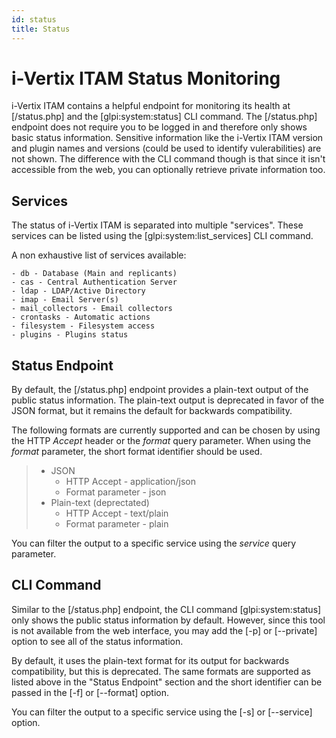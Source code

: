```yaml
---
id: status
title: Status
---
```


# i-Vertix ITAM Status Monitoring

i-Vertix ITAM contains a helpful endpoint for monitoring its health at
[/status.php] and the [glpi:system:status] CLI
command. The [/status.php] endpoint does not require you to
be logged in and therefore only shows basic status information.
Sensitive information like the i-Vertix ITAM version and plugin names and
versions (could be used to identify vulerabilities) are not shown. The
difference with the CLI command though is that since it isn't
accessible from the web, you can optionally retrieve private information
too.

## Services

The status of i-Vertix ITAM is separated into multiple "services". These
services can be listed using the [glpi:system:list_services]
CLI command.

A non exhaustive list of services available:

    - db - Database (Main and replicants)
    - cas - Central Authentication Server
    - ldap - LDAP/Active Directory
    - imap - Email Server(s)
    - mail_collectors - Email collectors
    - crontasks - Automatic actions
    - filesystem - Filesystem access
    - plugins - Plugins status

## Status Endpoint

By default, the [/status.php] endpoint provides a plain-text
output of the public status information. The plain-text output is
deprecated in favor of the JSON format, but it remains the default for
backwards compatibility.

The following formats are currently supported and can be chosen by using
the HTTP *Accept* header or the *format* query
parameter. When using the *format* parameter, the short
format identifier should be used.

> - JSON
>   - HTTP Accept - application/json
>   - Format parameter - json
> - Plain-text (deprectated)
>   - HTTP Accept - text/plain
>   - Format parameter - plain

You can filter the output to a specific service using the
*service* query parameter.

## CLI Command

Similar to the [/status.php] endpoint, the CLI command
[glpi:system:status] only shows the public status
information by default. However, since this tool is not available from
the web interface, you may add the [-p] or
[\--private] option to see all of the status information.

By default, it uses the plain-text format for its output for backwards
compatibility, but this is deprecated. The same formats are supported as
listed above in the "Status Endpoint" section and the short identifier
can be passed in the [-f] or [\--format] option.

You can filter the output to a specific service using the
[-s] or [\--service] option.
